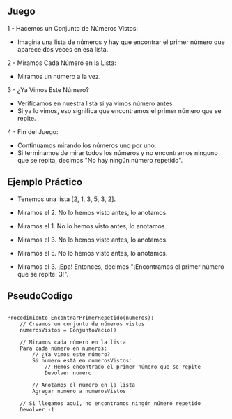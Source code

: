 ## Juego 

1 - Hacemos un Conjunto de Números Vistos:
- Imagina una lista de números y hay que encontrar el primer número que aparece dos veces en esa lista.

2 - Miramos Cada Número en la Lista:
- Miramos un número a la vez.

3 - ¿Ya Vimos Este Número?
- Verificamos en nuestra lista si ya vimos número antes.
- Si ya lo vimos, eso significa que encontramos el primer número que se repite.

4 - Fin del Juego:
- Continuamos mirando los números uno por uno.
- Si terminamos de mirar todos los números y no encontramos ninguno que se repita, decimos "No hay ningún número repetido".

## Ejemplo Práctico
- Tenemos una lista [2, 1, 3, 5, 3, 2].

- Miramos el 2. No lo hemos visto antes, lo anotamos.
- Miramos el 1. No lo hemos visto antes, lo anotamos.
- Miramos el 3. No lo hemos visto antes, lo anotamos.
- Miramos el 5. No lo hemos visto antes, lo anotamos.
- Miramos el 3. ¡Epa! Entonces, decimos "¡Encontramos el primer número que se repite: 3!".

## PseudoCodigo

```plaintext

Procedimiento EncontrarPrimerRepetido(numeros):
    // Creamos un conjunto de números vistos
    numerosVistos = ConjuntoVacio()

    // Miramos cada número en la lista
    Para cada número en numeros:
        // ¿Ya vimos este número?
        Si numero está en numerosVistos:
            // Hemos encontrado el primer número que se repite
            Devolver numero

        // Anotamos el número en la lista
        Agregar numero a numerosVistos

    // Si llegamos aquí, no encontramos ningún número repetido
    Devolver -1
    
```

